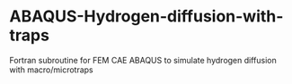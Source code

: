 # ABAQUS-Hydrogen-diffusion-with-traps
Fortran subroutine for FEM CAE ABAQUS to simulate hydrogen diffusion with macro/microtraps
